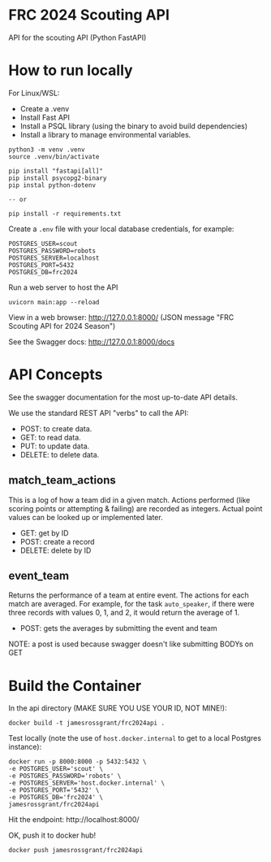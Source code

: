# FRC 2024 Scouting API
API for the scouting API (Python FastAPI)

# How to run locally
For Linux/WSL:
* Create a .venv
* Install Fast API
* Install a PSQL library (using the binary to avoid build dependencies)
* Install a library to manage environmental variables.
```
python3 -m venv .venv
source .venv/bin/activate

pip install "fastapi[all]"
pip install psycopg2-binary
pip instal python-dotenv

-- or

pip install -r requirements.txt
```
Create a `.env` file with your local database credentials, for example:

```
POSTGRES_USER=scout
POSTGRES_PASSWORD=robots
POSTGRES_SERVER=localhost
POSTGRES_PORT=5432
POSTGRES_DB=frc2024
```

Run a web server to host the API

`uvicorn main:app --reload`

View in a web browser:  http://127.0.0.1:8000/ (JSON message "FRC Scouting API for 2024 Season")

See the Swagger docs: http://127.0.0.1:8000/docs


# API Concepts
See the swagger documentation for the most up-to-date API details.

We use the standard REST API "verbs" to call the API:
* POST: to create data.
* GET: to read data.
* PUT: to update data.
* DELETE: to delete data.

## match_team_actions
This is a log of how a team did in a given match.  Actions performed (like scoring points or attempting & failing) are recorded as integers.  Actual point values can be looked up or implemented later.
* GET: get by ID
* POST: create a record
* DELETE: delete by ID

## event_team
Returns the performance of a team at entire event.  The actions for each match are averaged.  For example, for the task `auto_speaker`, if there were three records with values 0, 1, and 2, it would return the average of 1.
* POST: gets the averages by submitting the event and team

NOTE: a post is used because swagger doesn't like submitting BODYs on GET

# Build the Container
In the api directory (MAKE SURE YOU USE YOUR ID, NOT MINE!):

`docker build -t jamesrossgrant/frc2024api .`

Test locally (note the use of `host.docker.internal` to get to a local Postgres instance): 
```
docker run -p 8000:8000 -p 5432:5432 \
-e POSTGRES_USER='scout' \
-e POSTGRES_PASSWORD='robots' \
-e POSTGRES_SERVER='host.docker.internal' \
-e POSTGRES_PORT='5432' \
-e POSTGRES_DB='frc2024' \
jamesrossgrant/frc2024api
```

Hit the endpoint: http://localhost:8000/

OK, push it to docker hub!

`docker push jamesrossgrant/frc2024api`